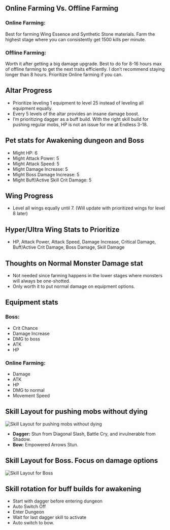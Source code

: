 <link rel="stylesheet" type="text/css" href="style.css">

## Online Farming Vs. Offline Farming

### Online Farming:
Best for farming Wing Essence and Synthetic Stone materials. Farm the highest stage where you can consistently get 1500 kills per minute.

### Offline Farming:
Worth it after getting a big damage upgrade. Best to do for 8-16 hours max of offline farming to get the next traits efficiently. I don’t recommend staying longer than 8 hours. Prioritize Online farming if you can.

## Altar Progress

- Prioritize leveling 1 equipment to level 25 instead of leveling all equipment equally.
- Every 5 levels of the altar provides an insane damage boost.
- I’m prioritizing dagger as a buff build. With the right skill build for pushing regular mobs, HP is not an issue for me at Endless 3-18.

## Pet stats for Awakening dungeon and Boss

- Might HP: 6
- Might Attack Power: 5
- Might Attack Speed: 5
- Might Damage Increase: 5
- Might Boss Damage Increase: 5
- Might Buff/Active Skill Crit Damage: 5

## Wing Progress

- Level all wings equally until 7. (Will update with prioritized wings for level 8 later)

## Hyper/Ultra Wing Stats to Prioritize

- HP, Attack Power, Attack Speed, Damage Increase, Critical Damage, Buff/Active Crit Damage, Boss Damage, Skill Damage

## Thoughts on Normal Monster Damage stat

- Not needed since farming happens in the lower stages where monsters will always be one-shotted.
- Only worth it to put normal damage on equipment options.

## Equipment stats

### Boss:
- Crit Chance
- Damage Increase
- DMG to boss
- ATK
- HP

### Online Farming:
- Damage
- ATK
- HP
- DMG to normal
- Movement Speed

## Skill Layout for pushing mobs without dying
![Skill Layout for pushing mobs without dying](https://github.com/borkmanbork/Pixel-Hunter/assets/142642202/a4365b3e-e46b-4618-882a-7ab2ddabbf76)

- **Dagger:** Stun from Diagonal Slash, Battle Cry, and invulnerable from Shadow.
- **Bow:** Empowered Arrows Stun.

## Skill Layout for Boss. Focus on damage options
![Skill Layout for Boss](https://github.com/borkmanbork/Pixel-Hunter/assets/142642202/cbfecfdd-e6ee-49f0-b81f-d0f81ddf738f)

## Skill rotation for buff builds for awakening

- Start with dagger before entering dungeon
- Auto Switch Off
- Enter Dungeon
- Wait for last dagger skill to activate
- Auto switch to bow.

